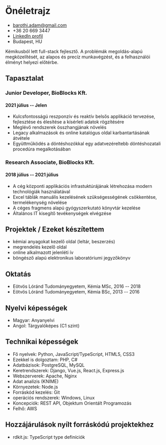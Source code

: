 # Önéletrajz

- <barothi.adam@gmail.com>
- +36 20 669 3447
- [LinkedIn profil](https://www.linkedin.com/in/barothiadam/)
- Budapest, HU

Kémikusból lett full-stack fejlesztő.
A problémák megoldás-alapú megközelítését, az alapos és precíz munkavégzést, és a felhasználói élményt helyezi előtérbe.

## Tapasztalat

### Junior Developer, BioBlocks Kft.
#### 2021 július -- Jelen

- Kulcsfontosságú reszponzív és reaktív belsős applikáció tervezése, fejlesztése és élesítése a kísérleti adatok rögzítésére
- Meglévő rendszerek összhangjának növelés
- Legacy alkalmazások és online katalógus oldal karbantartásának átvétele
- Együttműködés a döntéshozókkal egy adatvezéreltebb döntéshozatali procedúra megalkotásában

### Research Associate, BioBlocks Kft.
#### 2018 július -- 2021 július

- A cég központi applikációs infrastuktúrájának létrehozása modern technológiák használatával
- Excel táblák manuális kezelésének szükségességének csökkentése, termelékenység növelése
- A céges fragmens alapú gyógyszerkutató könyvtár kezelése
- Általános IT kisegítő tevékenységek elvégzése

## Projektek / Ezeket készítettem

- kémiai anyagokat kezelő oldal (leltár, beszerzés)
- megrendelés kezelő oldal
- online alkalmazott jelenléti ív
- böngésző alapú elektronikus laboratóriumi jegyzőkönyv

## Oktatás

- Eötvös Lóránd Tudományegyetem, Kémia MSc, 2016 -- 2018
- Eötvös Lóránd Tudományegyetem, Kémia BSc, 2013 -- 2016

## Nyelvi képességek

- Magyar: Anyanyelvi
- Angol: Tárgyalóképes (C1 szint)

## Technikai képességek

- Fő nyelvek: Python, JavaScript/TypeScript, HTML5, CSS3
- Ezekkel is dolgoztam: PHP, C#
- Adatbázisok: PostgreSQL, MySQL
- Keretrendszerek: Django, Vue.js, React.js, Express.js
- Webszerverek: Apache, Nginx
- Adat analízis (KNIME)
- Környezetek: Node.js
- Forráskód kezelés: Git
- operációs rendszerek: Windows, Linux
- Koncepciók: REST API, Objektum Orientált Programozás
- Felhő: AWS

## Hozzájárulások nyílt forráskódú projektekhez

- rdkit.js: TypeScript type definíciók